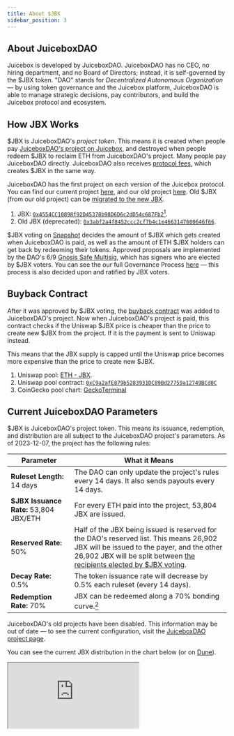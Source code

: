 ```yaml
---
title: About $JBX
sidebar_position: 3
---
```


## About JuiceboxDAO

Juicebox is developed by JuiceboxDAO. JuiceboxDAO has no CEO, no hiring department, and no Board of Directors; instead, it is self-governed by the $JBX token. "DAO" stands for *Decentralized Autonomous Organization* — by using token governance and the Juicebox platform, JuiceboxDAO is able to manage strategic decisions, pay contributors, and build the Juicebox protocol and ecosystem.

## How JBX Works

$JBX is JuiceboxDAO's *project token*. This means it is created when people pay [JuiceboxDAO's project on Juicebox](https://juicebox.money/@juicebox), and destroyed when people redeem $JBX to reclaim ETH from JuiceboxDAO's project. Many people pay JuiceboxDAO directly. JuiceboxDAO also receives [protocol fees](#about-fees), which creates $JBX in the same way.

JuiceboxDAO has the first project on each version of the Juicebox protocol. You can find our current project [here](https://juicebox.money/@juicebox), and our old project [here](https://juicebox.money/p/juicebox). Old $JBX (from our old project) can be [migrated to the new JBX](/updates/jbx-v3-migration-guide/).

1. JBX: [`0x4554CC10898f92D45378b98D6D6c2dD54c687Fb2`](https://etherscan.io/token/0x4554CC10898f92D45378b98D6D6c2dD54c687Fb2)[^1].
2. Old JBX (deprecated): [`0x3abf2a4f8452ccc2cf7b4c1e4663147600646f66`](https://etherscan.io/token/0x3abf2a4f8452ccc2cf7b4c1e4663147600646f66).

$JBX voting on [Snapshot](https://snapshot.org/#/jbdao.eth/) decides the amount of $JBX which gets created when JuiceboxDAO is paid, as well as the amount of ETH $JBX holders can get back by redeeming their tokens. Approved proposals are implemented by the DAO's 6/9 [Gnosis Safe Multisig](https://app.safe.global/eth:0xAF28bcB48C40dBC86f52D459A6562F658fc94B1e/), which has signers who are elected by $JBX voters. You can see the our full Governance Process [here](https://docs.juicebox.money/dao/process/) — this process is also decided upon and ratified by JBX voters.

## Buyback Contract

After it was approved by $JBX voting, the [buyback contract](https://snapshot.org/#/jbdao.eth/proposal/0x25dc6459f1c7871326ea5469daef0b237b1e2a8be9631389c703464a25b10346) was added to JuiceboxDAO's project. Now when JuiceboxDAO's project is paid, this contract checks if the Uniswap $JBX price is cheaper than the price to create new $JBX from the project. If it is the payment is sent to Uniswap instead.

This means that the JBX supply is capped until the Uniswap price becomes more expensive than the price to create new $JBX.

1. Uniswap pool: [ETH - JBX](https://app.uniswap.org/tokens/ethereum/0x4554cc10898f92d45378b98d6d6c2dd54c687fb2).
2. Uniswap pool contract: [`0xC9a2afE879b5283931DC89Bd27759a12749BCd0C`](https://etherscan.io/address/0xC9a2afE879b5283931DC89Bd27759a12749BCd0C)
3. CoinGecko pool chart: [GeckoTerminal](https://www.geckoterminal.com/eth/pools/0xc9a2afe879b5283931dc89bd27759a12749bcd0c)

## Current JuiceboxDAO Parameters

$JBX is JuiceboxDAO's project token. This means its issuance, redemption, and distribution are all subject to the JuiceboxDAO project's parameters. As of 2023-12-07, the project has the following rules:

| Parameter | What it Means |
| --- | --- |
| **Ruleset Length:** 14 days | The DAO can only update the project's rules every 14 days. It also sends payouts every 14 days. |
| **$JBX Issuance Rate:** 53,804 JBX/ETH | For every ETH paid into the project, 53,804 JBX are issued. |
| **Reserved Rate:** 50% | Half of the JBX being issued is reserved for the DAO's reserved list. This means 26,902 JBX will be issued to the payer, and the other 26,902 JBX will be split between [the recipients elected by $JBX voting](https://juicebox.money/v2/p/1?tabid=tokens). |
| **Decay Rate:** 0.5% | The token issuance rate will decrease by 0.5% each ruleset (every 14 days). |
| **Redemption Rate:** 70% | JBX can be redeemed along a 70% bonding curve.[^2] |

JuiceboxDAO's old projects have been disabled. This information may be out of date — to see the current configuration, visit the [JuiceboxDAO project page](https://juicebox.money/@juicebox).

You can see the current JBX distribution in the chart below (or on [Dune](https://dune.com/queries/2331798)).

<style>{`iframe {
  width: 100%;
  min-height: 400px;
  display: inline-block;
  background-color: #f5f5f5;
  border-radius: 5px;
}

.wrapper {
  display: grid;
  gap: 20px;
}

`}</style>

<div class="wrapper">
  <iframe src="https://dune.com/embeds/2331798/3817364"/>
  <iframe src="https://dune.com/embeds/2331798/3817394"/>
</div>

## About Fees

Juicebox projects pay a 2.5% fee when

1. They send a payout to a wallet outside of the Juicebox ecosystem, or when
2. Funds are redeemed while a project's redemption rate is less than 100%.

To be clear:

- There are no fees when projects receive payments.
- There are no fees on redemptions if the redemption rate is 100%.
- There are no fees on payouts to other Juicebox projects.

These fees are used to buy $JBX on Uniswap. The project owner paying the fee gets 50% of the $JBX, and the rest goes to JuiceboxDAO. If the project owner immediately sells that $JBX, it's as if they paid a ~1.25% fee. In practice, project owners usually hold onto their $JBX and influence [JuiceboxDAO governance](/dao/process/).

The fee can be set anywhere between 0% and 5% by $JBX voting. The Juicebox protocol has very minimal global governance, which you can learn about [here](https://docs.juicebox.money/dev/learn/administration/).

Projects can also temporarily set fees on payouts aside with [Hold fees](https://docs.juicebox.money/dev/learn/glossary/hold-fees/). This can be useful if a project needs to temporarily pull funds out of their project, but plans to return those funds to the project later on and does not want to pay fees in the interim.

## Premine

A total of 144,246,772 (old) $JBX was premined to pay for the initial development of the Juicebox and the libraries/tools which made it possible. You can learn about this in [this blog post](/updates/premine/). This premine constitutes ~7.02% of the $JBX supply as of December 7th, 2023.

[^1]: The `totalSupply` of v3 JBX includes the supplies of v1/v2 JBX.
[^2]: For a clearer understanding, look at this [bonding curve calculator on Desmos](https://www.desmos.com/calculator/9pewqesyj5). Use `r = 0.7`.

